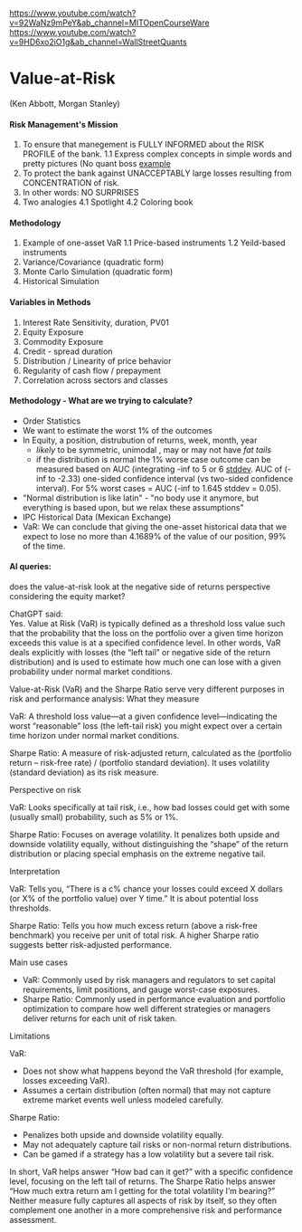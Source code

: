 https://www.youtube.com/watch?v=92WaNz9mPeY&ab_channel=MITOpenCourseWare
https://www.youtube.com/watch?v=9HD6xo2iO1g&ab_channel=WallStreetQuants
# Value-at-Risk
(Ken Abbott, Morgan Stanley)

#### Risk Management's Mission

1. To ensure that manegement is FULLY INFORMED about the RISK PROFILE of the bank.
   1.1 Express complex concepts in simple words and pretty pictures (No quant boss [example](https://en.wikipedia.org/wiki/Regression_analysis)
3. To protect the bank against UNACCEPTABLY large losses resulting from CONCENTRATION of risk.
4. In other words: NO SURPRISES
5. Two analogies
   4.1 Spotlight
   4.2 Coloring book

#### Methodology

1. Example of one-asset VaR
   1.1 Price-based instruments
   1.2 Yeild-based instruments
2. Variance/Covariance (quadratic form)
3. Monte Carlo Simulation (quadratic form)
4. Historical Simulation

#### Variables in Methods

1. Interest Rate Sensitivity, duration, PV01
2. Equity Exposure
3. Commodity Exposure
4. Credit - spread duration
5. Distribution / Linearity of price behavior
6. Regularity of cash flow / prepayment
7. Correlation across sectors and classes

#### Methodology - What are we trying to calculate?

- Order Statistics
- We want to estimate the worst 1% of the outcomes
- In Equity, a position, distrubution of returns, week, month, year
  - *likely* to be symmetric, unimodal , may or may not have *fat tails*
  - if the distribution is normal the 1% worse case outcome can be measured
    based on AUC (integrating -inf to 5 or 6 [stddev](https://www.youtube.com/watch?v=92WaNz9mPeY&t=640s).
    AUC of (-inf to -2.33) one-sided confidence interval (vs two-sided confidence interval).
    For 5% worst cases = AUC (-inf to 1.645 stddev = 0.05).
- "Normal distribution is like latin" - "no body use it anymore, but everything is based upon, but we relax these assumptions"
- IPC Historical Data (Mexican Exchange)
- VaR: We can conclude that giving the one-asset historical data that we expect to lose no more than 4.1689% of the value of
  our position, 99% of the time.

#### AI queries:

does the value-at-risk look at the negative side of returns perspective considering the equity market?

ChatGPT said:<br>
Yes. Value at Risk (VaR) is typically defined as a threshold loss value such that the probability that the loss on the portfolio over a given time horizon exceeds this value is at a specified confidence level. In other words, VaR deals explicitly with losses (the “left tail” or negative side of the return distribution) and is used to estimate how much one can lose with a given probability under normal market conditions.

Value-at-Risk (VaR) and the Sharpe Ratio serve very different purposes in risk and performance analysis:
What they measure

VaR: A threshold loss value—at a given confidence level—indicating the worst “reasonable” loss (the left-tail risk) you might expect over a certain time horizon under normal market conditions.

Sharpe Ratio: A measure of risk-adjusted return, calculated as the (portfolio return – risk-free rate) / (portfolio standard deviation). It uses volatility (standard deviation) as its risk measure.

Perspective on risk

VaR: Looks specifically at tail risk, i.e., how bad losses could get with some (usually small) probability, such as 5% or 1%.

Sharpe Ratio: Focuses on average volatility. It penalizes both upside and downside volatility equally, without distinguishing the “shape” of the return distribution or placing special emphasis on the extreme negative tail.

Interpretation

VaR: Tells you, “There is a c% chance your losses could exceed X dollars (or X% of the portfolio value) over Y time.” It is about potential loss thresholds.

Sharpe Ratio: Tells you how much excess return (above a risk-free benchmark) you receive per unit of total risk. A higher Sharpe ratio suggests better risk-adjusted performance.

Main use cases

- VaR: Commonly used by risk managers and regulators to set capital requirements, limit positions, and gauge worst-case exposures.
- Sharpe Ratio: Commonly used in performance evaluation and portfolio optimization to compare how well different strategies or managers deliver returns for each unit of risk taken.

Limitations

VaR:
- Does not show what happens beyond the VaR threshold (for example, losses exceeding VaR).
- Assumes a certain distribution (often normal) that may not capture extreme market events well unless modeled carefully.

Sharpe Ratio:
- Penalizes both upside and downside volatility equally.
- May not adequately capture tail risks or non-normal return distributions.
- Can be gamed if a strategy has a low volatility but a severe tail risk.

In short, VaR helps answer “How bad can it get?” with a specific confidence level, focusing on the left tail of returns.
The Sharpe Ratio helps answer “How much extra return am I getting for the total volatility I’m bearing?”
Neither measure fully captures all aspects of risk by itself, so they often complement one another
in a more comprehensive risk and performance assessment.







